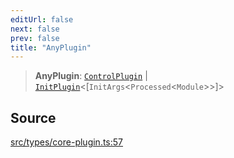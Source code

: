 ```yaml
---
editUrl: false
next: false
prev: false
title: "AnyPlugin"
---
```


> **AnyPlugin**: [`ControlPlugin`](/v4/api/interfaces/controlplugin/) \| [`InitPlugin`](/v4/api/interfaces/initplugin/)\<[`InitArgs`\<`Processed`\<`Module`\>\>]\>

## Source

[src/types/core-plugin.ts:57](https://github.com/sern-handler/handler/blob/792015a64e1ac30998977267c7e6c05bfc6f8195/src/types/core-plugin.ts#L57)
